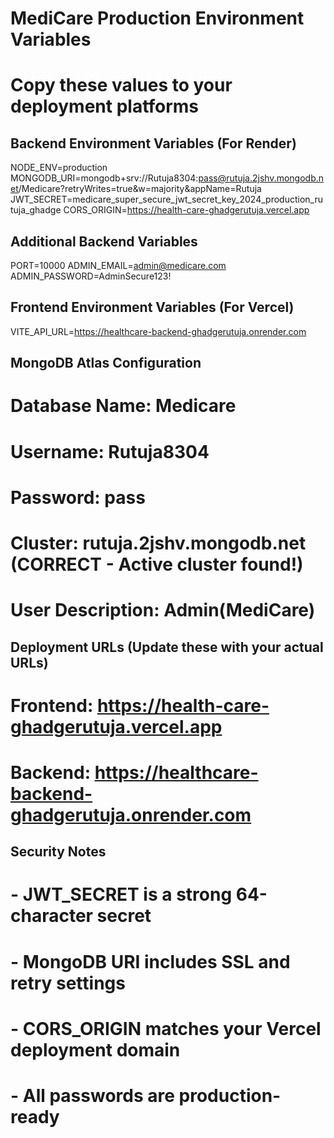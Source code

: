# MediCare Production Environment Variables
# Copy these values to your deployment platforms

## Backend Environment Variables (For Render)
NODE_ENV=production
MONGODB_URI=mongodb+srv://Rutuja8304:pass@rutuja.2jshv.mongodb.net/Medicare?retryWrites=true&w=majority&appName=Rutuja
JWT_SECRET=medicare_super_secure_jwt_secret_key_2024_production_rutuja_ghadge
CORS_ORIGIN=https://health-care-ghadgerutuja.vercel.app

## Additional Backend Variables
PORT=10000
ADMIN_EMAIL=admin@medicare.com
ADMIN_PASSWORD=AdminSecure123!

## Frontend Environment Variables (For Vercel)
VITE_API_URL=https://healthcare-backend-ghadgerutuja.onrender.com

## MongoDB Atlas Configuration
# Database Name: Medicare
# Username: Rutuja8304
# Password: pass
# Cluster: rutuja.2jshv.mongodb.net (CORRECT - Active cluster found!)
# User Description: Admin(MediCare)

## Deployment URLs (Update these with your actual URLs)
# Frontend: https://health-care-ghadgerutuja.vercel.app
# Backend: https://healthcare-backend-ghadgerutuja.onrender.com

## Security Notes
# - JWT_SECRET is a strong 64-character secret
# - MongoDB URI includes SSL and retry settings
# - CORS_ORIGIN matches your Vercel deployment domain
# - All passwords are production-ready
